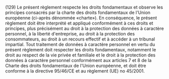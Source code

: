(129) Le présent règlement respecte les droits fondamentaux et observe les principes consacrés par la charte des droits fondamentaux de l'Union européenne (ci-après dénommée «charte»). En conséquence, le présent règlement doit être interprété et appliqué conformément à ces droits et principes, plus précisément au droit à la protection des données à caractère personnel, à la liberté d'entreprise, au droit à la protection des consommateurs, au droit à un recours effectif et à accéder à un tribunal impartial. Tout traitement de données à caractère personnel en vertu du présent règlement doit respecter les droits fondamentaux, notamment le droit au respect de la vie privée et familiale et le droit à la protection des données à caractère personnel conformément aux articles 7 et 8 de la Charte des droits fondamentaux de l'Union européenne, et doit être conforme à la directive 95/46/CE et au règlement (UE) no 45/2001.